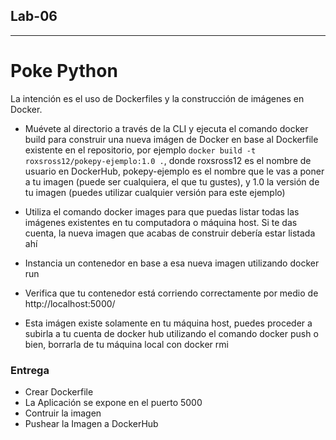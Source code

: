 ## Lab-06
---
Poke Python
=====================================

La intención es el uso de Dockerfiles y la construcción de imágenes en Docker.

- Muévete al directorio a través de la CLI y ejecuta el comando docker build para construir una nueva imágen de Docker en base al Dockerfile existente en el repositorio, por ejemplo `docker build -t roxsross12/pokepy-ejemplo:1.0 .`, donde roxsross12 es el nombre de usuario en DockerHub, pokepy-ejemplo es el nombre que le vas a poner a tu imagen (puede ser cualquiera, el que tu gustes), y 1.0 la versión de tu imagen (puedes utilizar cualquier versión para este ejemplo)

- Utiliza el comando docker images para que puedas listar todas las imágenes existentes en tu computadora o máquina host. Si te das cuenta, la nueva imagen que acabas de construir debería estar listada ahí

- Instancia un contenedor en base a esa nueva imagen utilizando docker run

- Verifica que tu contenedor está corriendo correctamente por medio de http://localhost:5000/

- Esta imágen existe solamente en tu máquina host, puedes proceder a subirla a tu cuenta de docker hub utilizando el comando docker push o bien, borrarla de tu máquina local con docker rmi <image-name>


### Entrega

- Crear Dockerfile
- La Aplicación se expone en el puerto 5000
- Contruir la imagen
- Pushear la Imagen a DockerHub

